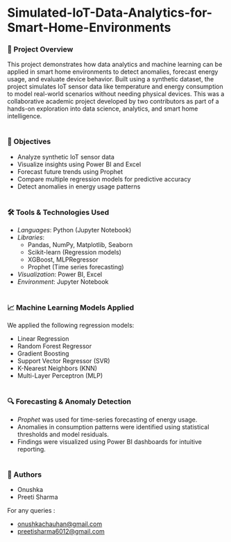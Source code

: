 # Simulated-IoT-Data-Analytics-for-Smart-Home-Environments


### 📌 Project Overview

This project demonstrates how data analytics and machine learning can be applied in smart home environments to detect anomalies, forecast energy usage, and evaluate device behavior. Built using a synthetic dataset, the project simulates IoT sensor data like temperature and energy consumption to model real-world scenarios without needing physical devices.
This was a collaborative academic project developed by two contributors as part of a hands-on exploration into data science, analytics, and smart home intelligence.<br><br>

### 🎯 Objectives

- Analyze synthetic IoT sensor data
- Visualize insights using Power BI and Excel
- Forecast future trends using Prophet
- Compare multiple regression models for predictive accuracy
- Detect anomalies in energy usage patterns<br><br>

### 🛠 Tools & Technologies Used

- *Languages*: Python (Jupyter Notebook)
- *Libraries*: 
  - Pandas, NumPy, Matplotlib, Seaborn
  - Scikit-learn (Regression models)
  - XGBoost, MLPRegressor
  - Prophet (Time series forecasting)
- *Visualization*: Power BI, Excel
- *Environment*: Jupyter Notebook<br><br>

### 📈 Machine Learning Models Applied

We applied the following regression models:
- Linear Regression
- Random Forest Regressor
- Gradient Boosting
- Support Vector Regressor (SVR)
- K-Nearest Neighbors (KNN)
- Multi-Layer Perceptron (MLP)<br><br>

### 🔍 Forecasting & Anomaly Detection

- *Prophet* was used for time-series forecasting of energy usage.
- Anomalies in consumption patterns were identified using statistical thresholds and model residuals.
- Findings were visualized using Power BI dashboards for intuitive reporting.<br><br>

### 👥 Authors

- Onushka 
- Preeti Sharma

For any queries :
- onushkachauhan@gmail.com
- preetisharma6012@gmail.com
